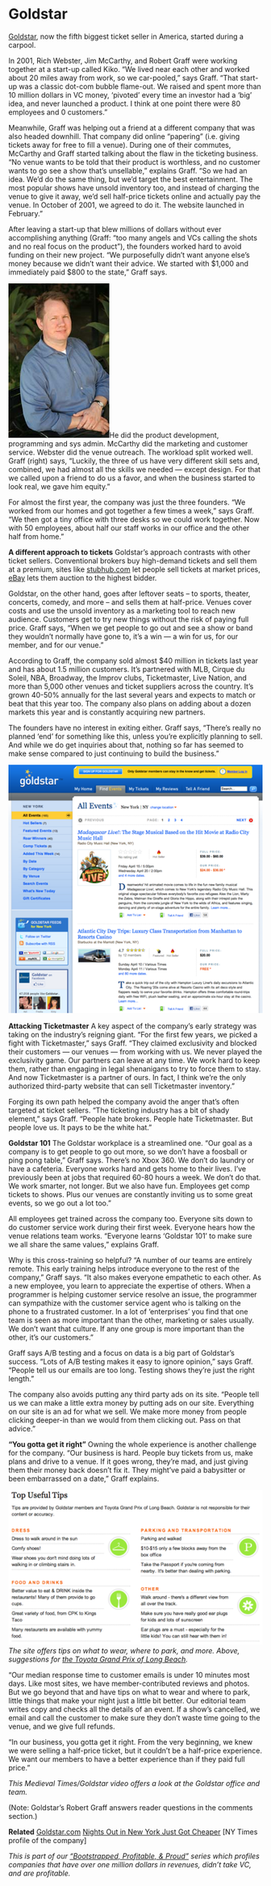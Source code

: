 # Goldstar

<a href="https://www.goldstar.com/">Goldstar</a>, now the fifth biggest ticket seller in America, started during a carpool.

In 2001, Rich Webster, Jim McCarthy, and Robert Graff were working together at a start-up called Kiko. “We lived near each other and worked about 20 miles away from work, so we car-pooled,” says Graff. “That start-up was a classic dot-com bubble flame-out. We raised and spent more than 10 million dollars in VC money, ‘pivoted’ every time an investor had a ‘big’ idea, and never launched a product. I think at one point there were 80 employees and 0 customers.”

Meanwhile, Graff was helping out a friend at a different company that was also headed downhill. That company did online “papering” (i.e. giving tickets away for free to fill a venue). During one of their commutes, McCarthy and Graff started talking about the flaw in the ticketing business. “No venue wants to be told that their product is worthless, and no customer wants to go see a show that’s unsellable,” explains Graff. “So we had an idea. We’d do the same thing, but we’d target the best entertainment. The most popular shows have unsold inventory too, and instead of charging the venue to give it away, we’d sell half-price tickets online and actually pay the venue. In October of 2001, we agreed to do it. The website launched in February.”

After leaving a start-up that blew millions of dollars without ever accomplishing anything (Graff: “too many angels and VCs calling the shots and no real focus on the product”), the founders worked hard to avoid funding on their new project. “We purposefully didn’t want anyone else’s money because we didn’t want their advice. We started with $1,000 and immediately paid $800 to the state,” Graff says.

![graff](assets/images/goldstar_robert_graff_M-1.jpg)He did the product development, programming and sys admin. McCarthy did the marketing and customer service. Webster did the venue outreach. The workload split worked well. Graff (right) says, “Luckily, the three of us have very different skill sets and, combined, we had almost all the skills we needed — except design. For that we called upon a friend to do us a favor, and when the business started to look real, we gave him equity.”

For almost the first year, the company was just the three founders. “We worked from our homes and got together a few times a week,” says Graff. “We then got a tiny office with three desks so we could work together. Now with 50 employees, about half our staff works in our office and the other half from home.”

<strong>A different approach to tickets</strong> 
Goldstar’s approach contrasts with other ticket sellers. Conventional brokers buy high-demand tickets and sell them at a premium, sites like <a href="http://www.stubhub.com/">stubhub.com</a> let people sell tickets at market prices, <a href="http://www.ebay.com/">eBay</a> lets them auction to the highest bidder.

Goldstar, on the other hand, goes after leftover seats – to sports, theater, concerts, comedy, and more – and sells them at half-price. Venues cover costs and use the unsold inventory as a marketing tool to reach new audience. Customers get to try new things without the risk of paying full price. Graff says, “When we get people to go out and see a show or band they wouldn’t normally have gone to, it’s a win — a win for us, for our member, and for our venue.”

According to Graff, the company sold almost $40 million in tickets last year and has about 1.5 million customers. It’s partnered with <span class="caps">MLB</span>, Cirque du Soleil, <span class="caps">NBA</span>, Broadway, the Improv clubs, Ticketmaster, Live Nation, and more than 5,000 other venues and ticket suppliers across the country. It’s grown 40-50% annually for the last several years and expects to match or beat that this year too. The company also plans on adding about a dozen markets this year and is constantly acquiring new partners.

The founders have no interest in exiting either. Graff says, “There’s really no planned ‘end’ for something like this, unless you’re explicitly planning to sell.  And while we do get inquiries about that, nothing so far has seemed to make sense compared to just continuing to build the business.”

<a href="https://www.goldstar.com/" class="image">![](assets/images/623-goldstar.png)</a>

<strong>Attacking Ticketmaster</strong> 
A key aspect of the company’s early strategy was taking on the industry’s reigning giant. “For the first few years, we picked a fight with Ticketmaster,” says Graff. “They claimed exclusivity and blocked their customers — our venues — from working with us. We never played the exclusivity game. Our partners can leave at any time. We work hard to keep them, rather than engaging in legal shenanigans to try to force them to stay. And now Ticketmaster is a partner of ours. In fact, I think we’re the only authorized third-party website that can sell Ticketmaster inventory.”

Forging its own path helped the company avoid the anger that’s often targeted at ticket sellers. “The ticketing industry has a bit of shady element,” says Graff. “People hate brokers. People hate Ticketmaster. But people love us. It pays to be the white hat.”

<strong>Goldstar 101</strong> 
The Goldstar workplace is a streamlined one. “Our goal as a company is to get people to go out more, so we don’t have a foosball or ping pong table,” Graff says.  There’s no Xbox 360. We don’t do laundry or have a cafeteria. Everyone works hard and gets home to their lives. I’ve previously been at jobs that required 60-80 hours a week. We don’t do that. We work smarter, not longer. But we also have fun. Employees get comp tickets to shows. Plus our venues are constantly inviting us to some great events, so we go out a lot too.”

All employees get trained across the company too. Everyone sits down to do customer service work during their first week. Everyone hears how the venue relations team works. “Everyone learns ‘Goldstar 101’ to make sure we all share the same values,” explains Graff.

Why is this cross-training so helpful? “A number of our teams are entirely remote. This early training helps introduce everyone to the rest of the company,” Graff says. “It also makes everyone empathetic to each other. As a new employee, you learn to appreciate the expertise of others. When a programmer is helping customer service resolve an issue, the programmer can sympathize with the customer service agent who is talking on the phone to a frustrated customer. In a lot of ‘enterprises’ you find that one team is seen as more important than the other, marketing or sales usually.  We don’t want that culture. If any one group is more important than the other, it’s our customers.”

Graff says A/B testing and a focus on data is a big part of Goldstar’s success. “Lots of A/B testing makes it easy to ignore opinion,” says Graff. “People tell us our emails are too long. Testing shows they’re just the right length.”

The company also avoids putting any third party ads on its site. “People tell us we can make a little extra money by putting ads on our site. Everything on our site is an ad for what we sell. We make more money from people clicking deeper-in than we would from them clicking out. Pass on that advice.”

<strong>“You gotta get it right”</strong> 
Owning the whole experience is another challenge for the company. “Our business is hard.  People buy tickets from us, make plans and drive to a venue. If it goes wrong, they’re mad, and just giving them their money back doesn’t fix it. They might’ve paid a babysitter or been embarrassed on a date,” Graff explains.

![](assets/images/624-goldstar_tips.png)
<em>The site offers tips on what to wear, where to park, and more. Above, suggestions for <a href="http://www.goldstar.com/events/long-beach-ca/toyota-grand-prix-of-long-beach.html">the Toyota Grand Prix of Long Beach</a>.</em>

“Our median response time to customer emails is under 10 minutes most days. Like most sites, we have member-contributed reviews and photos. But we go beyond that and have tips on what to wear and where to park, little things that make your night just a little bit better. Our editorial team writes copy and checks all the details of an event. If a show’s cancelled, we email and call the customer to make sure they don’t waste time going to the venue, and we give full refunds.

“In our business, you gotta get it right. From the very beginning, we knew we were selling a half-price ticket, but it couldn’t be a half-price experience. We want our members to have a better experience than if they paid full price.”

<em>This Medieval Times/Goldstar video offers a look at the Goldstar office and team.</em>

(Note: Goldstar’s Robert Graff answers reader questions in the comments section.)

<strong>Related</strong>
<a href="https://www.goldstar.com/">Goldstar.com</a>
<a href="http://query.nytimes.com/gst/fullpage.html?res=9907E4DC173EF936A25752C1A9609C8B63">Nights Out in New York Just Got Cheaper</a> [NY Times profile of the company]

<em>This is part of our <a href="http://www.google.com/search?q=bootstrapped+profitable+proud&amp;sitesearch=37signals.com">“Bootstrapped, Profitable, &amp; Proud”</a> series which profiles companies that have over one million dollars in revenues, didn’t take VC, and are profitable.</em>

